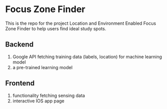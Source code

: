 # Focus Zone Finder
This is the repo for the project Location and Environment Enabled Focus Zone Finder to help users find ideal study spots.

## Backend
1. Google API fetching training data (labels, location) for machine learning model
2. a pre-trained learning model 
## Frontend
1. functionality fetching sensing data
2. interactive IOS app page
